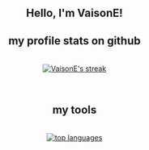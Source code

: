<h2 align="center">Hello, I'm VaisonE!</h2>

<h2 align="center">my profile stats on github</h2>

<p align="center">
  <br>
    <a href="https://github.com/VaisonE/VaisonE">
        <img title="VaisonE stats" alt="VaisonE's streak" src="https://github-readme-stats.vercel.app/api?username=VaisonE&show_icons=true&theme=transparent"/>
    </a>
</p><br>

<h2 align="center">my tools</h2>

<p align="center">
  <br>
    <a href="https://github.com/VaisonE/VaisonE">
        <img title="top languages" src="https://github-readme-stats.vercel.app/api/top-langs/?username=VaisonE&theme=transparent"/>
    </a>
</p><br>



